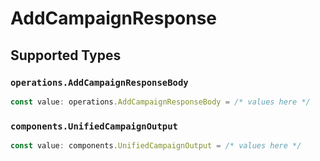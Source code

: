 # AddCampaignResponse


## Supported Types

### `operations.AddCampaignResponseBody`

```typescript
const value: operations.AddCampaignResponseBody = /* values here */
```

### `components.UnifiedCampaignOutput`

```typescript
const value: components.UnifiedCampaignOutput = /* values here */
```

